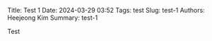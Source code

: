 Title: Test 1
Date: 2024-03-29 03:52
Tags: test
Slug: test-1
Authors: Heejeong Kim
Summary: test-1

Test